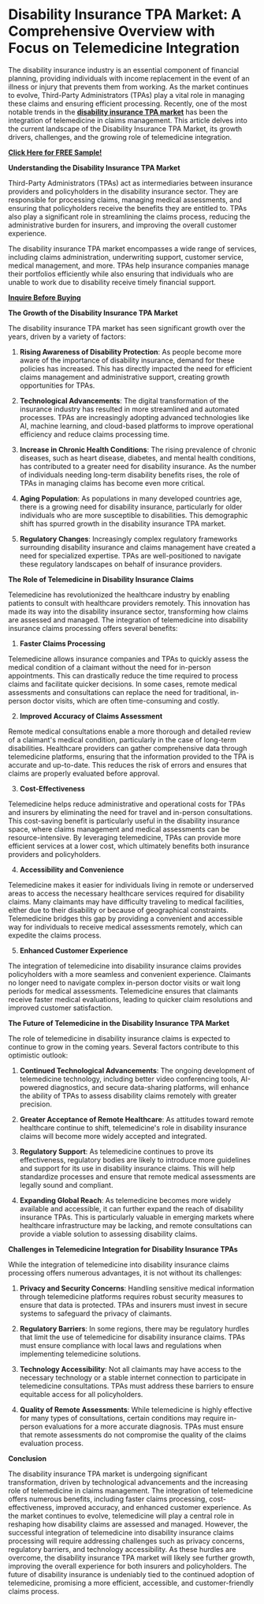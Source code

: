 # Disability Insurance TPA Market: A Comprehensive Overview with Focus on Telemedicine Integration

The disability insurance industry is an essential component of financial planning, providing individuals with income replacement in the event of an illness or injury that prevents them from working. As the market continues to evolve, Third-Party Administrators (TPAs) play a vital role in managing these claims and ensuring efficient processing. Recently, one of the most notable trends in the **[disability insurance TPA market](https://www.nextmsc.com/report/disability-insurance-tpa-market-bf3000)** has been the integration of telemedicine in claims management. This article delves into the current landscape of the Disability Insurance TPA Market, its growth drivers, challenges, and the growing role of telemedicine integration.

**[Click Here for FREE Sample!](https://www.nextmsc.com/disability-insurance-tpa-market-bf3000/request-sample)**

**Understanding the Disability Insurance TPA Market**

Third-Party Administrators (TPAs) act as intermediaries between insurance providers and policyholders in the disability insurance sector. They are responsible for processing claims, managing medical assessments, and ensuring that policyholders receive the benefits they are entitled to. TPAs also play a significant role in streamlining the claims process, reducing the administrative burden for insurers, and improving the overall customer experience.

The disability insurance TPA market encompasses a wide range of services, including claims administration, underwriting support, customer service, medical management, and more. TPAs help insurance companies manage their portfolios efficiently while also ensuring that individuals who are unable to work due to disability receive timely financial support.

**[Inquire Before Buying](https://www.nextmsc.com/disability-insurance-tpa-market-bf3000/inquire-before-buying)**

**The Growth of the Disability Insurance TPA Market**

The disability insurance TPA market has seen significant growth over the years, driven by a variety of factors:

1.	**Rising Awareness of Disability Protection**: As people become more aware of the importance of disability insurance, demand for these policies has increased. This has directly impacted the need for efficient claims management and administrative support, creating growth opportunities for TPAs.

2.	**Technological Advancements**: The digital transformation of the insurance industry has resulted in more streamlined and automated processes. TPAs are increasingly adopting advanced technologies like AI, machine learning, and cloud-based platforms to improve operational efficiency and reduce claims processing time.

3.	**Increase in Chronic Health Conditions**: The rising prevalence of chronic diseases, such as heart disease, diabetes, and mental health conditions, has contributed to a greater need for disability insurance. As the number of individuals needing long-term disability benefits rises, the role of TPAs in managing claims has become even more critical.

4.	**Aging Population**: As populations in many developed countries age, there is a growing need for disability insurance, particularly for older individuals who are more susceptible to disabilities. This demographic shift has spurred growth in the disability insurance TPA market.

5.	**Regulatory Changes**: Increasingly complex regulatory frameworks surrounding disability insurance and claims management have created a need for specialized expertise. TPAs are well-positioned to navigate these regulatory landscapes on behalf of insurance providers.

**The Role of Telemedicine in Disability Insurance Claims**

Telemedicine has revolutionized the healthcare industry by enabling patients to consult with healthcare providers remotely. This innovation has made its way into the disability insurance sector, transforming how claims are assessed and managed. The integration of telemedicine into disability insurance claims processing offers several benefits:

1. **Faster Claims Processing**

Telemedicine allows insurance companies and TPAs to quickly assess the medical condition of a claimant without the need for in-person appointments. This can drastically reduce the time required to process claims and facilitate quicker decisions. In some cases, remote medical assessments and consultations can replace the need for traditional, in-person doctor visits, which are often time-consuming and costly.

2. **Improved Accuracy of Claims Assessment**

Remote medical consultations enable a more thorough and detailed review of a claimant's medical condition, particularly in the case of long-term disabilities. Healthcare providers can gather comprehensive data through telemedicine platforms, ensuring that the information provided to the TPA is accurate and up-to-date. This reduces the risk of errors and ensures that claims are properly evaluated before approval.

3. **Cost-Effectiveness**

Telemedicine helps reduce administrative and operational costs for TPAs and insurers by eliminating the need for travel and in-person consultations. This cost-saving benefit is particularly useful in the disability insurance space, where claims management and medical assessments can be resource-intensive. By leveraging telemedicine, TPAs can provide more efficient services at a lower cost, which ultimately benefits both insurance providers and policyholders.

4. **Accessibility and Convenience**

Telemedicine makes it easier for individuals living in remote or underserved areas to access the necessary healthcare services required for disability claims. Many claimants may have difficulty traveling to medical facilities, either due to their disability or because of geographical constraints. Telemedicine bridges this gap by providing a convenient and accessible way for individuals to receive medical assessments remotely, which can expedite the claims process.

5. **Enhanced Customer Experience**

The integration of telemedicine into disability insurance claims provides policyholders with a more seamless and convenient experience. Claimants no longer need to navigate complex in-person doctor visits or wait long periods for medical assessments. Telemedicine ensures that claimants receive faster medical evaluations, leading to quicker claim resolutions and improved customer satisfaction.

**The Future of Telemedicine in the Disability Insurance TPA Market**

The role of telemedicine in disability insurance claims is expected to continue to grow in the coming years. Several factors contribute to this optimistic outlook:

1.	**Continued Technological Advancements**: The ongoing development of telemedicine technology, including better video conferencing tools, AI-powered diagnostics, and secure data-sharing platforms, will enhance the ability of TPAs to assess disability claims remotely with greater precision.

2.	**Greater Acceptance of Remote Healthcare**: As attitudes toward remote healthcare continue to shift, telemedicine's role in disability insurance claims will become more widely accepted and integrated.

3.	**Regulatory Support**: As telemedicine continues to prove its effectiveness, regulatory bodies are likely to introduce more guidelines and support for its use in disability insurance claims. This will help standardize processes and ensure that remote medical assessments are legally sound and compliant.

4.	**Expanding Global Reach**: As telemedicine becomes more widely available and accessible, it can further expand the reach of disability insurance TPAs. This is particularly valuable in emerging markets where healthcare infrastructure may be lacking, and remote consultations can provide a viable solution to assessing disability claims.

**Challenges in Telemedicine Integration for Disability Insurance TPAs**

While the integration of telemedicine into disability insurance claims processing offers numerous advantages, it is not without its challenges:

1.	**Privacy and Security Concerns**: Handling sensitive medical information through telemedicine platforms requires robust security measures to ensure that data is protected. TPAs and insurers must invest in secure systems to safeguard the privacy of claimants.

2.	**Regulatory Barriers**: In some regions, there may be regulatory hurdles that limit the use of telemedicine for disability insurance claims. TPAs must ensure compliance with local laws and regulations when implementing telemedicine solutions.

3.	**Technology Accessibility**: Not all claimants may have access to the necessary technology or a stable internet connection to participate in telemedicine consultations. TPAs must address these barriers to ensure equitable access for all policyholders.

4.	**Quality of Remote Assessments**: While telemedicine is highly effective for many types of consultations, certain conditions may require in-person evaluations for a more accurate diagnosis. TPAs must ensure that remote assessments do not compromise the quality of the claims evaluation process.

**Conclusion**

The disability insurance TPA market is undergoing significant transformation, driven by technological advancements and the increasing role of telemedicine in claims management. The integration of telemedicine offers numerous benefits, including faster claims processing, cost-effectiveness, improved accuracy, and enhanced customer experience. As the market continues to evolve, telemedicine will play a central role in reshaping how disability claims are assessed and managed.
However, the successful integration of telemedicine into disability insurance claims processing will require addressing challenges such as privacy concerns, regulatory barriers, and technology accessibility. As these hurdles are overcome, the disability insurance TPA market will likely see further growth, improving the overall experience for both insurers and policyholders.
The future of disability insurance is undeniably tied to the continued adoption of telemedicine, promising a more efficient, accessible, and customer-friendly claims process.

